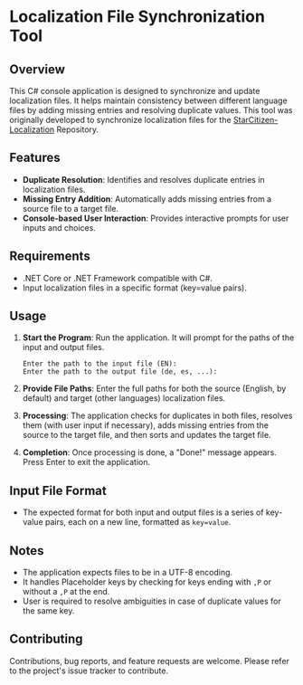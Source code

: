 # Localization File Synchronization Tool

## Overview
This C# console application is designed to synchronize and update localization files. It helps maintain consistency between different language files by adding missing entries and resolving duplicate values.
This tool was originally developed to synchronize localization files for the [StarCitizen-Localization](https://github.com/Dymerz/StarCitizen-Localization) Repository.

## Features
- **Duplicate Resolution**: Identifies and resolves duplicate entries in localization files.
- **Missing Entry Addition**: Automatically adds missing entries from a source file to a target file.
- **Console-based User Interaction**: Provides interactive prompts for user inputs and choices.

## Requirements
- .NET Core or .NET Framework compatible with C#.
- Input localization files in a specific format (key=value pairs).

## Usage
1. **Start the Program**: Run the application. It will prompt for the paths of the input and output files.
   
   ```
   Enter the path to the input file (EN):
   Enter the path to the output file (de, es, ...):
   ```

2. **Provide File Paths**: Enter the full paths for both the source (English, by default) and target (other languages) localization files. 

3. **Processing**: The application checks for duplicates in both files, resolves them (with user input if necessary), adds missing entries from the source to the target file, and then sorts and updates the target file.

4. **Completion**: Once processing is done, a "Done!" message appears. Press Enter to exit the application.

## Input File Format
- The expected format for both input and output files is a series of key-value pairs, each on a new line, formatted as `key=value`.

## Notes
- The application expects files to be in a UTF-8 encoding.
- It handles Placeholder keys by checking for keys ending with `,P` or without a `,P` at the end.
- User is required to resolve ambiguities in case of duplicate values for the same key.

## Contributing
Contributions, bug reports, and feature requests are welcome. Please refer to the project's issue tracker to contribute.